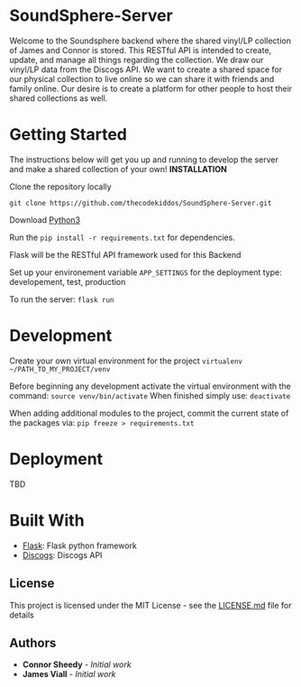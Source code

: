 # SoundSphere-Server
Welcome to the Soundsphere backend where the shared vinyl/LP collection of James and Connor is stored. This RESTful API is intended to create, update, and manage all things regarding the collection. We draw our vinyl/LP data from the Discogs API. We want to create a shared space for our physical collection to live online so we can share it with friends and family online. Our desire is to create a platform for other people to host their shared collections as well.

# Getting Started
The instructions below will get you up and running to develop the server and make a shared collection of your own!
**INSTALLATION**

Clone the repository locally

`git clone https://github.com/thecodekiddos/SoundSphere-Server.git`

Download [Python3](https://www.python.org/downloads/release/python-370/)

Run the `pip install -r requirements.txt` for dependencies.

Flask will be the RESTful API framework used for this Backend

Set up your environement variable `APP_SETTINGS` for the deployment type: developement, test, production

To run the server:
`flask run`

# Development

Create your own virtual environment for the project `virtualenv ~/PATH_TO_MY_PROJECT/venv`

Before beginning any development activate the virtual environment with the command:
`source venv/bin/activate`
When finished simply use:
`deactivate`

When adding additional modules to the project, commit the current state of the packages via: `pip freeze > requirements.txt`

# Deployment
TBD

# Built With
- [Flask](http://flask.pocoo.org): Flask python framework
- [Discogs](https://www.discogs.com/developers/#): Discogs API

## License
This project is licensed under the MIT License - see the [LICENSE.md](LICENSE.md) file for details

## Authors

* **Connor Sheedy** - *Initial work*
* **James Viall** - *Initial work*
